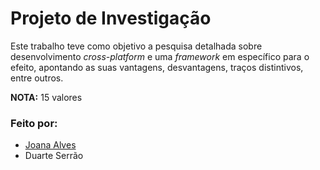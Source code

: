 # **Projeto de Investigação**
Este trabalho teve como objetivo a pesquisa detalhada sobre desenvolvimento *cross-platform* e uma *framework* em específico para o efeito, apontando as suas vantagens, desvantagens, traços distintivos, entre outros.

**NOTA:** 15 valores

### **Feito por:**
- [Joana Alves](https://github.com/marshaia)
- Duarte Serrão
